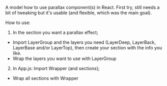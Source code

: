 A model how to use parallax component(s) in React. First try, still needs a bit of tweaking but it's usable (and flexible, which was the main goal).

How to use:

1. In the section you want a parallax effect;
- Import LayerGroup and the layers you need (LayerDeep, LayerBack, LayerBase and/or LayerTop), then create your section with the info you like.
- Wrap the layers you want to use with LayerGroup

2. In App.js: Import Wrapper (and sections);
- Wrap all sections with Wrapper
